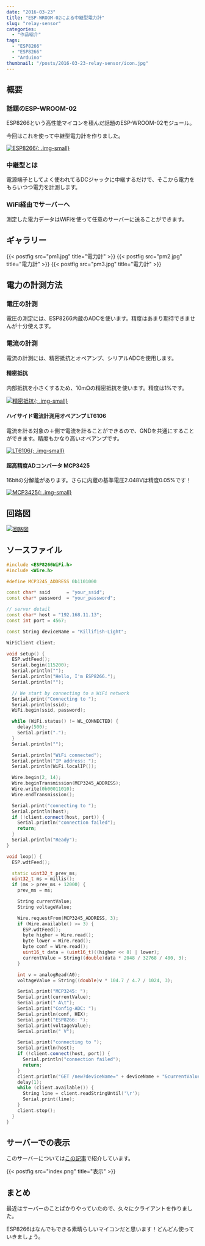 ```yaml
---
date: "2016-03-23"
title: "ESP-WROOM-02による中継型電力計"
slug: "relay-sensor"
categories:
  - "作品紹介"
tags:
  - "ESP8266"
  - "ESP8266"
  - "Arduino"
thumbnail: "/posts/2016-03-23-relay-sensor/icon.jpg"
---
```


## 概要

### 話題のESP-WROOM-02

ESP8266という高性能マイコンを積んだ話題のESP-WROOM-02モジュール。

今回はこれを使って中継型電力計を作りました。

[![ESP8266](esp8266.jpg){: .img-small}](http://akizukidenshi.com/catalog/g/gM-09607/)

### 中継型とは

電源端子としてよく使われてるDCジャックに中継するだけで、そこから電力をもらいつつ電力を計測します。

### WiFi経由でサーバーへ

測定した電力データはWiFiを使って任意のサーバーに送ることができます。
<!--more-->

## ギャラリー

{{< postfig src="pm1.jpg" title="電力計" >}}
{{< postfig src="pm2.jpg" title="電力計" >}}
{{< postfig src="pm3.jpg" title="電力計" >}}

## 電力の計測方法

### 電圧の計測

電圧の測定には、ESP8266内蔵のADCを使います。精度はあまり期待できませんが十分使えます。

### 電流の計測

電流の計測には、精密抵抗とオペアンプ、シリアルADCを使用します。

#### 精密抵抗

内部抵抗を小さくするため、10mΩの精密抵抗を使います。精度は1%です。

[![精密抵抗](10mR.jpg){: .img-small}](http://akizukidenshi.com/catalog/g/gP-01886/)

#### ハイサイド電流計測用オペアンプ LT6106

電流を計る対象の＋側で電流を計ることができるので、GNDを共通にすることができます。精度もかなり高いオペアンプです。

[![LT6106](LT6106.jpg){: .img-small}](http://akizukidenshi.com/catalog/g/gI-07300/)

#### 超高精度ADコンバータ MCP3425

16bitの分解能があります。さらに内蔵の基準電圧2.048Vは精度0.05%です！

[![MCP3425](MCP3425.jpg){: .img-small}](http://akizukidenshi.com/catalog/g/gI-07638/)

## 回路図

[![回路図](sketch.png)](sketch.png)

## ソースファイル

~~~cpp
#include <ESP8266WiFi.h>
#include <Wire.h>

#define MCP3245_ADDRESS 0b1101000

const char* ssid      = "your_ssid";
const char* password  = "your_password";

// server detail
const char* host = "192.168.11.13";
const int port = 4567;

const String deviceName = "Killifish-Light";

WiFiClient client;

void setup() {
  ESP.wdtFeed();
  Serial.begin(115200);
  Serial.println("");
  Serial.println("Hello, I'm ESP8266.");
  Serial.println("");

  // We start by connecting to a WiFi network
  Serial.print("Connecting to ");
  Serial.println(ssid);
  WiFi.begin(ssid, password);

  while (WiFi.status() != WL_CONNECTED) {
    delay(500);
    Serial.print(".");
  }
  Serial.println("");

  Serial.println("WiFi connected");
  Serial.println("IP address: ");
  Serial.println(WiFi.localIP());

  Wire.begin(2, 14);
  Wire.beginTransmission(MCP3245_ADDRESS);
  Wire.write(0b00011010);
  Wire.endTransmission();

  Serial.print("connecting to ");
  Serial.println(host);
  if (!client.connect(host, port)) {
    Serial.println("connection failed");
    return;
  }
  Serial.println("Ready");
}

void loop() {
  ESP.wdtFeed();

  static uint32_t prev_ms;
  uint32_t ms = millis();
  if (ms > prev_ms + 12000) {
    prev_ms = ms;

    String currentValue;
    String voltageValue;

    Wire.requestFrom(MCP3245_ADDRESS, 3);
    if (Wire.available() >= 3) {
      ESP.wdtFeed();
      byte higher = Wire.read();
      byte lower = Wire.read();
      byte conf = Wire.read();
      uint16_t data = (uint16_t)((higher << 8) | lower);
      currentValue = String((double)data * 2048 / 32768 / 400, 3);
    }

    int v = analogRead(A0);
    voltageValue = String((double)v * 104.7 / 4.7 / 1024, 3);

    Serial.print("MCP3245: ");
    Serial.print(currentValue);
    Serial.print(" A\t");
    Serial.print("Config-ADC: ");
    Serial.println(conf, HEX);
    Serial.print("ESP8266: ");
    Serial.print(voltageValue);
    Serial.println(" V");

    Serial.print("connecting to ");
    Serial.println(host);
    if (!client.connect(host, port)) {
      Serial.println("connection failed");
      return;
    }
    client.println("GET /new?deviceName=" + deviceName + "&currentValue=" + currentValue + "&voltageValue=" + voltageValue + " HTTP/1.1");
    delay(1);
    while (client.available()) {
      String line = client.readStringUntil('\r');
      Serial.print(line);
    }
    client.stop();
  }
}
~~~

## サーバーでの表示

このサーバーについては[この記事](/posts/2016-03-12-sinatra/)で紹介しています。

{{< postfig src="index.png" title="表示" >}}

## まとめ

最近はサーバーのことばかりやっていたので、久々にクライアントを作りました。

ESP8266はなんでもできる素晴らしいマイコンだと思います！どんどん使っていきましょう。

